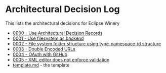 # Architectural Decision Log

This lists the architectural decisions for Eclipse Winery

- [0000 - Use Architectural Decision Records](0000-use-architectural-decision-records)
- [0001 - Use filesystem as backend](0001-use-filesystem-as-backend)
- [0002 - File system folder structure using type-namespace-id structure](0002-filesystem-folder-structure-using-type-namespace-id-structure)
- [0003 - Double Encoded URLs](0003-double-encoded-urls.md)
- [0004 - OAuth with GitHub](0004-oauth.md)
- [0005 - XML editor does not enforce validation](0005-XML-editor-does-not-enfore-validation.md.md)
- [template.md](template) - the template
